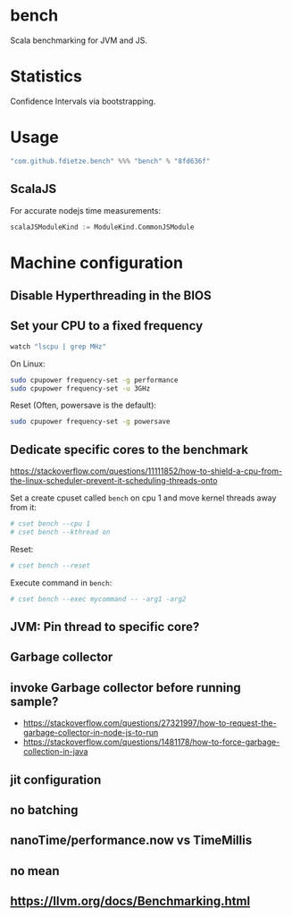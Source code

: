# bench
Scala benchmarking for JVM and JS.

# Statistics
Confidence Intervals via bootstrapping.

# Usage

```scala
"com.github.fdietze.bench" %%% "bench" % "8fd636f"
```

## ScalaJS

For accurate nodejs time measurements:
```scala
scalaJSModuleKind := ModuleKind.CommonJSModule
```

# Machine configuration

## Disable Hyperthreading in the BIOS

## Set your CPU to a fixed frequency
```bash
watch "lscpu | grep MHz"
```

On Linux:
```bash
sudo cpupower frequency-set -g performance
sudo cpupower frequency-set -u 3GHz
```

Reset (Often, powersave is the default):
```bash
sudo cpupower frequency-set -g powersave
```

## Dedicate specific cores to the benchmark
https://stackoverflow.com/questions/11111852/how-to-shield-a-cpu-from-the-linux-scheduler-prevent-it-scheduling-threads-onto

Set a create cpuset called `bench` on cpu 1 and move kernel threads away from it:
```bash
# cset bench --cpu 1
# cset bench --kthread on
```

Reset:
```bash
# cset bench --reset
```

Execute command in `bench`:
```bash
# cset bench --exec mycommand -- -arg1 -arg2
```



## JVM: Pin thread to specific core?

## Garbage collector

## invoke Garbage collector before running sample?
- https://stackoverflow.com/questions/27321997/how-to-request-the-garbage-collector-in-node-js-to-run
- https://stackoverflow.com/questions/1481178/how-to-force-garbage-collection-in-java

## jit configuration


## no batching

## nanoTime/performance.now vs TimeMillis

## no mean

## https://llvm.org/docs/Benchmarking.html

